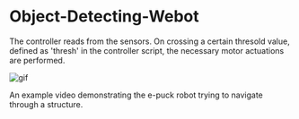 # Object-Detecting-Webot

The controller reads from the sensors. On crossing a certain thresold value, defined as 'thresh' in the controller script, the necessary motor actuations are performed.

![gif](https://user-images.githubusercontent.com/79185485/179839273-b58d9d20-c587-4f95-bd08-008e0ef9618a.gif)

An example video demonstrating the e-puck robot trying to navigate through a structure.
